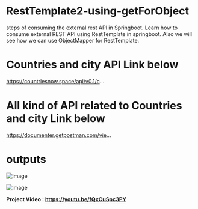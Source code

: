 # RestTemplate2-using-getForObject
 steps of consuming the external rest API in Springboot.  Learn how to consume external REST API using RestTemplate in springboot. Also we will see how we can use ObjectMapper for RestTemplate.
 
 
 
# Countries and city API Link below
https://countriesnow.space/api/v0.1/c...

# All kind of API related to Countries and city Link below
https://documenter.getpostman.com/vie...


# outputs
 ![image](https://github.com/saitejesh12345/RestTemplate2-using-getForObject/assets/108732167/e6a30a07-614a-4e36-85f1-b8215498fa5c)


![image](https://github.com/saitejesh12345/RestTemplate2-using-getForObject/assets/108732167/0144ec38-d8e9-4e5c-9072-e1405b9433f2)


**Project Video : https://youtu.be/fQxCuSpc3PY**
